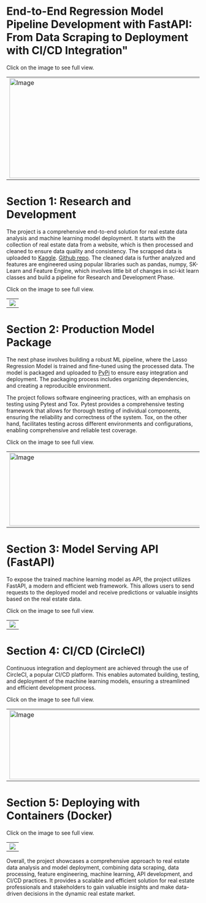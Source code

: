 # End-to-End Regression Model Pipeline Development with FastAPI: From Data Scraping to Deployment with CI/CD Integration"

Click on the image to see full view.
<table style="width:100%">
<tr>
  <td><img src="https://i.imgur.com/n8tEwXy.png" alt="Image" width="550px" height=260px/></td>
  <td><img src="https://i.imgur.com/ErYjDFz.png" alt="Image" width="550px" height=260px/></td>
  </tr>
</table>

# Section 1: Research and Development

The project is a comprehensive end-to-end solution for real estate data analysis and machine learning model deployment. It starts with the collection of real estate data from a website, which is then processed and cleaned to ensure data quality and consistency. The scrapped data is uploaded to [Kaggle](https://www.kaggle.com/datasets/mazhar01/real-state-website-data). [Github repo](https://github.com/mm-mazhar/Scraping-Zameen.com). The cleaned data is further analyzed and features are engineered using popular libraries such as pandas, numpy, SK-Learn and Feature Engine, which involves little bit of changes in sci-kit learn classes and build a pipeline for Research and Development Phase.

Click on the image to see full view.
<table style="width:100%; align=center">
<tr>
  <td><img src="https://i.imgur.com/tFl5pxt.png" /></td>
  <!-- <td><img src="https://i.imgur.com/hBVPlLm.png" alt="Image" width="560px" height=260px/></td> -->
</tr>
</table>

# Section 2: Production Model Package

The next phase involves building a robust ML pipeline, where the Lasso Regression Model is trained and fine-tuned using the processed data. The model is packaged and uploaded to [PyPi](https://pypi.org/project/lasso-regression-model/) to ensure easy integration and deployment. The packaging process includes organizing dependencies, and creating a reproducible environment.

The project follows software engineering practices, with an emphasis on testing using Pytest and Tox. Pytest provides a comprehensive testing framework that allows for thorough testing of individual components, ensuring the reliability and correctness of the system. Tox, on the other hand, facilitates testing across different environments and configurations, enabling comprehensive and reliable test coverage.

Click on the image to see full view.
<table style="width:100%; align=center">
<tr>
  <td><img src="https://i.imgur.com/LaKEGVc.png" alt="Image" width="580px" height=190px/></td>
  <td><img src="https://i.imgur.com/o6lW6XL.png" alt="Image" width="580px" height=190px/></td>
  <td><img src="https://i.imgur.com/7KNhQdl.png" alt="Image" width="580px" height=190px/></td>
</tr>
</table>

# Section 3: Model Serving API (FastAPI)

To expose the trained machine learning model as API, the project utilizes FastAPI, a modern and efficient web framework. This allows users to send requests to the deployed model and receive predictions or valuable insights based on the real estate data.

Click on the image to see full view.
<table style="width:100%; align=center">
<tr>
  <td><img src="https://i.imgur.com/5yARjOK.png"/></td>
  </tr>
</table>

# Section 4: CI/CD (CircleCI)

Continuous integration and deployment are achieved through the use of CircleCI, a popular CI/CD platform. This enables automated building, testing, and deployment of the machine learning models, ensuring a streamlined and efficient development process.

Click on the image to see full view.
<table style="width:100%; align=center">
<tr>
  <td><img src="https://i.imgur.com/6VgrYDU.png" alt="Image" width="580px" height=180px/></td>
  <td><img src="https://i.imgur.com/W30TQs5.png" alt="Image" width="580px" height=180px/></td>
  <td><img src="https://i.imgur.com/zqXTSkz.png" alt="Image" width="580px" height=180px/></td>
  <td><img src="https://i.imgur.com/8dHAlyd.png" alt="Image" width="580px" height=180px/></td>
</tr>
</table>

# Section 5: Deploying with Containers (Docker)

Click on the image to see full view.
<table style="width:100%; align=center">
<tr>
  <td><img src="https://i.imgur.com/4MSniph.png" /></td>
</tr>
</table>

Overall, the project showcases a comprehensive approach to real estate data analysis and model deployment, combining data scraping, data processing, feature engineering, machine learning, API development, and CI/CD practices. It provides a scalable and efficient solution for real estate professionals and stakeholders to gain valuable insights and make data-driven decisions in the dynamic real estate market.